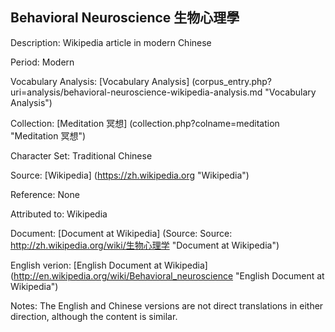 ## Behavioral Neuroscience 生物心理學

Description: Wikipedia article in modern Chinese

Period: Modern

Vocabulary Analysis: [Vocabulary Analysis] (corpus_entry.php?uri=analysis/behavioral-neuroscience-wikipedia-analysis.md "Vocabulary Analysis")

Collection: [Meditation 冥想] (collection.php?colname=meditation "Meditation 冥想")

Character Set: Traditional Chinese

Source: [Wikipedia] (https://zh.wikipedia.org "Wikipedia")

Reference: None

Attributed to: Wikipedia

Document: [Document at Wikipedia] (Source: Source: http://zh.wikipedia.org/wiki/生物心理学 "Document at Wikipedia")

English verion: [English Document at Wikipedia] (http://en.wikipedia.org/wiki/Behavioral_neuroscience "English Document at Wikipedia")

Notes: The English and Chinese versions are not direct translations in either direction, although the content is similar.